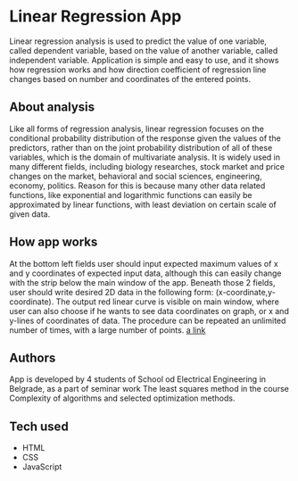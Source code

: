# Linear Regression App
Linear regression analysis is used to predict the value of one variable, called dependent variable, based on the value of another variable, called independent variable. Application is simple and easy to use, and it shows how regression works and how direction coefficient of regression line changes based on number and coordinates of the entered points.

## About analysis
Like all forms of regression analysis, linear regression focuses on the conditional probability distribution of the response given the values of the predictors, rather than on the joint probability distribution of all of these variables, which is the domain of multivariate analysis. It is widely used in many different fields, including biology researches, stock market and price changes on the market, behavioral and social sciences, engineering, economy, politics. Reason for this is because many other data related functions, like exponential and logarithmic functions can easily be approximated by linear functions, with least deviation on certain scale of given data.

## How app works
At the bottom left fields user should input expected maximum values of x and y coordinates of expected input data, although this can easily change with the strip below the main window of the app. Beneath those 2 fields, user should write desired 2D data in the following form: (x-coordinate,y-coordinate). The output red linear curve is visible on main window, where user can also choose if he wants to see data coordinates on graph, or x and y-lines of coordinates of data. The procedure can be repeated an unlimited number of times, with a large number of points.
[a link](https://github.com/Krisi01/linear_regression_app/blob/main/index.html)

## Authors
App is developed by 4 students of School od Electrical Engineering in Belgrade, as a part of seminar work The least squares method in the course Complexity of algorithms and selected optimization methods.

## Tech used
- HTML
- CSS
- JavaScript
